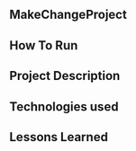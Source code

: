 ## MakeChangeProject

## How To Run

## Project Description

## Technologies used

## Lessons Learned